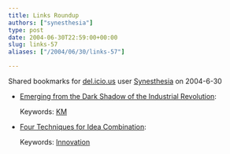 ```yaml
---
title: Links Roundup
authors: ["synesthesia"]
type: post
date: 2004-06-30T22:59:00+00:00
slug: links-57 
aliases: ["/2004/06/30/links-57"]

---
```

Shared bookmarks for [del.icio.us][1] user  [Synesthesia][2] on 2004-6-30

  * [Emerging from the Dark Shadow of the Industrial Revolution][3]:
   
    Keywords: [KM][4]
  * [Four Techniques for Idea Combination][5]:
   
    Keywords: [Innovation][6]

 [1]: https://del.icio.us/
 [2]: https://del.icio.us/synesthesia
 [3]: https://billives.typepad.com/portals_and_km/2004/06/emerging_form_t.html "https://billives.typepad.com/portals_and_km/2004/06/emerging_form_t.html"
 [4]: https://del.icio.us/synesthesia/KM
 [5]: https://www.manyworlds.com/1/businessblog/2004/06/four-techniques-for-idea-combination.html "https://www.manyworlds.com/1/businessblog/2004/06/four-techniques-for-idea-combination.html"
 [6]: https://del.icio.us/synesthesia/Innovation